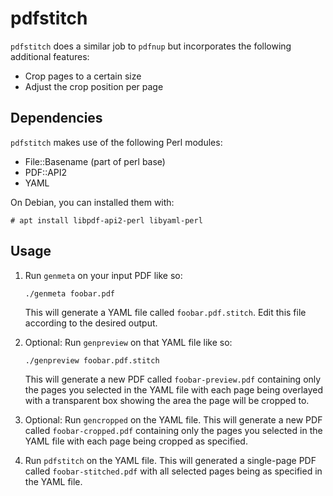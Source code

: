# pdfstitch

`pdfstitch` does a similar job to `pdfnup` but incorporates the following additional features:

* Crop pages to a certain size
* Adjust the crop position per page

## Dependencies

`pdfstitch` makes use of the following Perl modules:

* File::Basename (part of perl base)
* PDF::API2
* YAML

On Debian, you can installed them with:

`# apt install libpdf-api2-perl libyaml-perl`

## Usage

1. Run `genmeta` on your input PDF like so:

   `./genmeta foobar.pdf`

   This will generate a YAML file called `foobar.pdf.stitch`. Edit this file according to the desired output.
2. Optional: Run `genpreview` on that YAML file like so:

   `./genpreview foobar.pdf.stitch`

   This will generate a new PDF called `foobar-preview.pdf` containing only the pages you selected
   in the YAML file with each page being overlayed with a transparent box showing the area the
   page will be cropped to.

3. Optional: Run `gencropped` on the YAML file. This will generate a new PDF called `foobar-cropped.pdf` containing
   only the pages you selected in the YAML file with each page being cropped as specified.
4. Run `pdfstitch` on the YAML file. This will generated a single-page PDF called `foobar-stitched.pdf` with all
   selected pages being as specified in the YAML file.

